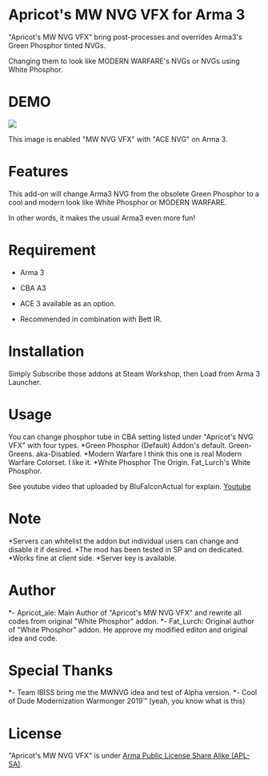# Apricot's MW NVG VFX for Arma 3

"Apricot's MW NVG VFX" bring post-processes and overrides Arma3's Green Phosphor tinted NVGs.

Changing them to look like MODERN WARFARE's NVGs or NVGs using White Phosphor.

# DEMO
 
![](https://steamuserimages-a.akamaihd.net/ugc/998053045174517876/924538BB69FF798A04B83271905E5AFB7C7B82D5/)

This image is enabled "MW NVG VFX" with "ACE NVG" on Arma 3.

# Features

This add-on will change Arma3 NVG from the obsolete Green Phosphor to a cool and modern look like White Phosphor or MODERN WARFARE.

In other words, it makes the usual Arma3 even more fun!

# Requirement

* Arma 3
* CBA A3

* ACE 3 available as an option.
* Recommended in combination with Bett IR.

# Installation

Simply Subscribe those addons at Steam Workshop, then Load from Arma 3 Launcher.

# Usage

You can change phosphor tube in CBA setting listed under "Apricot's NVG VFX" with four types.
*Green Phosphor (Default)	Addon's default. Green-Greens. aka-Disabled.
*Modern Warfare	I think this one is real Modern Warfare Colorset. I like it.
*White Phosphor	The Origin. Fat_Lurch's White Phosphor.

See youtube video that uploaded by BluFalconActual for explain.
[Youtube](https://www.youtube.com/watch?v=TKvn5cqhjD4)

# Note

*Servers can whitelist the addon but individual users can change and disable it if desired.
*The mod has been tested in SP and on dedicated.
*Works fine at client side.
*Server key is available.

# Author

*- Apricot_ale: Main Author of "Apricot's MW NVG VFX" and rewrite all codes from original "White Phosphor" addon.
*- Fat_Lurch: Original author of "White Phosphor" addon.
He approve my modified editon and original idea and code.

# Special Thanks

*- Team IBISS bring me the MWNVG idea and test of Alpha version.
*- Cool of Dude Modernization Warmonger 2019™ (yeah, you know what is this)

# License
 
"Apricot's MW NVG VFX" is under [Arma Public License Share Alike (APL-SA)](https://www.bohemia.net/community/licenses/arma-public-license-share-alike).
